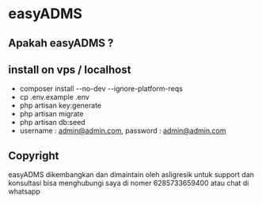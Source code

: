 # easyADMS

## Apakah easyADMS ?


## install on vps / localhost
- composer install --no-dev --ignore-platform-reqs
- cp .env.example .env
- php artisan key:generate
- php artisan migrate
- php artisan db:seed
- username : admin@admin.com, password : admin@admin.com
 
## Copyright

easyADMS dikembangkan dan dimaintain oleh asligresik untuk support dan konsultasi bisa menghubungi saya di nomer 6285733659400 atau chat di whatsapp